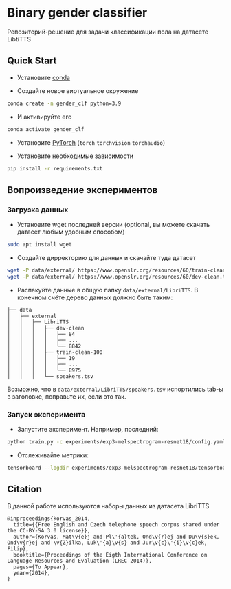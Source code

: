 # Binary gender classifier
Репозиторий-решение для задачи классификации пола на датасете LibtiTTS

## Quick Start
* Установите [conda](https://conda.io/projects/conda/en/latest/user-guide/install/index.html#regular-installation)

* Создайте новое виртуальное окружение
```bash
conda create -n gender_clf python=3.9
```

* И активируйте его
```bash
conda activate gender_clf
```

* Установите [PyTorch](https://pytorch.org/) (`torch` `torchvision` `torchaudio`)

* Установите необходимые зависимости
```bash
pip install -r requirements.txt
```


## Вопроизведение экспериментов

### Загрузка данных
* Установите wget последней версии (optional, вы можете скачать датасет любым удобным способом)
```bash
sudo apt install wget
```
* Создайте дирректорию для данных и скачайте туда датасет
```bash
wget -P data/external/ https://www.openslr.org/resources/60/train-clean-100.tar.gz;
wget -P data/external/ https://www.openslr.org/resources/60/dev-clean.tar.gz;
```
* Распакуйте данные в общую папку `data/external/LibriTTS`. В конечном счёте дерево данных должно быть таким:
```
├── data
│   ├── external
│   │   ├── LibriTTS
│   │   │   ├── dev-clean
│   │   │   │   ├── 84
│   │   │   │   ├── ...
│   │   │   │   └── 8842
│   │   │   ├── train-clean-100
│   │   │   │   ├── 19
│   │   │   │   ├── ...
│   │   │   │   └── 8975
│   │   │   └── speakers.tsv
```
Возможно, что в `data/external/LibriTTS/speakers.tsv` испортились tab-ы в заголовке, поправьте их, если это так.

### Запуск эксперимента
* Запустите эксперимент. Например, последний:
```bash
python train.py -c experiments/exp3-melspectrogram-resnet18/config.yaml
```

* Отслеживайте метрики:
```bash
tensorboard --logdir experiments/exp3-melspectrogram-resnet18/tensorboard/
```

## Citation
В данной работе используются наборы данных из датасета LibriTTS
```
@inproceedings{korvas_2014,
  title={{Free English and Czech telephone speech corpus shared under the CC-BY-SA 3.0 license}},
  author={Korvas, Mat\v{e}j and Pl\'{a}tek, Ond\v{r}ej and Du\v{s}ek, Ond\v{r}ej and \v{Z}ilka, Luk\'{a}\v{s} and Jur\v{c}\'{i}\v{c}ek, Filip},
  booktitle={Proceedings of the Eigth International Conference on Language Resources and Evaluation (LREC 2014)},
  pages={To Appear},
  year={2014},
}
```